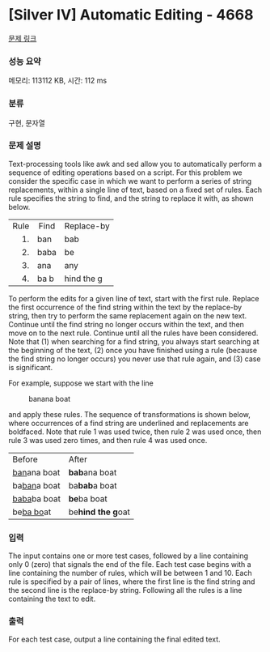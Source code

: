 # [Silver IV] Automatic Editing - 4668 

[문제 링크](https://www.acmicpc.net/problem/4668) 

### 성능 요약

메모리: 113112 KB, 시간: 112 ms

### 분류

구현, 문자열

### 문제 설명

<p>Text-processing tools like awk and sed allow you to automatically perform a sequence of editing operations based on a script. For this problem we consider the specific case in which we want to perform a series of string replacements, within a single line of text, based on a fixed set of rules. Each rule specifies the string to find, and the string to replace it with, as shown below.</p>

<table class="table-bordered table" style="width-50%;">
	<tbody>
		<tr>
			<td style="text-align:center">Rule</td>
			<td style="text-align:center">Find</td>
			<td style="text-align:center">Replace-by</td>
		</tr>
		<tr>
			<td style="text-align:right">1.</td>
			<td>ban</td>
			<td>bab</td>
		</tr>
		<tr>
			<td style="text-align:right">2.</td>
			<td>baba</td>
			<td>be</td>
		</tr>
		<tr>
			<td style="text-align:right">3.</td>
			<td>ana</td>
			<td>any</td>
		</tr>
		<tr>
			<td style="text-align:right">4.</td>
			<td>ba b</td>
			<td>hind the g</td>
		</tr>
	</tbody>
</table>

<p>To perform the edits for a given line of text, start with the first rule. Replace the first occurrence of the find string within the text by the replace-by string, then try to perform the same replacement again on the new text. Continue until the find string no longer occurs within the text, and then move on to the next rule. Continue until all the rules have been considered. Note that (1) when searching for a find string, you always start searching at the beginning of the text, (2) once you have finished using a rule (because the find string no longer occurs) you never use that rule again, and (3) case is significant.</p>

<p>For example, suppose we start with the line</p>

<p style="margin-left:40px">banana boat</p>

<p>and apply these rules. The sequence of transformations is shown below, where occurrences of a find string are underlined and replacements are boldfaced. Note that rule 1 was used twice, then rule 2 was used once, then rule 3 was used zero times, and then rule 4 was used once.</p>

<table class="table-bordered table" style="width-50%;">
	<tbody>
		<tr>
			<td>Before</td>
			<td>After</td>
		</tr>
		<tr>
			<td><u>ban</u>ana boat</td>
			<td><strong>bab</strong>ana boat</td>
		</tr>
		<tr>
			<td>ba<u>ban</u>a boat</td>
			<td>ba<strong>bab</strong>a boat</td>
		</tr>
		<tr>
			<td><u>baba</u>ba boat</td>
			<td><strong>be</strong>ba boat</td>
		</tr>
		<tr>
			<td>be<u>ba bo</u>at</td>
			<td>be<strong>hind the g</strong>oat</td>
		</tr>
	</tbody>
</table>

<p> </p>

### 입력 

 <p>The input contains one or more test cases, followed by a line containing only 0 (zero) that signals the end of the file. Each test case begins with a line containing the number of rules, which will be between 1 and 10. Each rule is specified by a pair of lines, where the first line is the find string and the second line is the replace-by string. Following all the rules is a line containing the text to edit.</p>

### 출력 

 <p>For each test case, output a line containing the final edited text.</p>

<p> </p>

